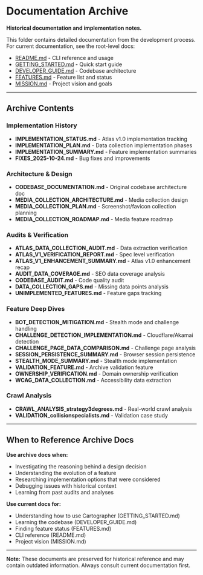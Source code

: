 # Documentation Archive

**Historical documentation and implementation notes.**

This folder contains detailed documentation from the development process. For current documentation, see the root-level docs:

- [README.md](../../README.md) - CLI reference and usage
- [GETTING_STARTED.md](../../GETTING_STARTED.md) - Quick start guide
- [DEVELOPER_GUIDE.md](../../DEVELOPER_GUIDE.md) - Codebase architecture
- [FEATURES.md](../../FEATURES.md) - Feature list and status
- [MISSION.md](../../MISSION.md) - Project vision and goals

---

## Archive Contents

### Implementation History

- **IMPLEMENTATION_STATUS.md** - Atlas v1.0 implementation tracking
- **IMPLEMENTATION_PLAN.md** - Data collection implementation phases
- **IMPLEMENTATION_SUMMARY.md** - Feature implementation summaries
- **FIXES_2025-10-24.md** - Bug fixes and improvements

### Architecture & Design

- **CODEBASE_DOCUMENTATION.md** - Original codebase architecture doc
- **MEDIA_COLLECTION_ARCHITECTURE.md** - Media collection design
- **MEDIA_COLLECTION_PLAN.md** - Screenshot/favicon collection planning
- **MEDIA_COLLECTION_ROADMAP.md** - Media feature roadmap

### Audits & Verification

- **ATLAS_DATA_COLLECTION_AUDIT.md** - Data extraction verification
- **ATLAS_V1_VERIFICATION_REPORT.md** - Spec level verification
- **ATLAS_V1_ENHANCEMENT_SUMMARY.md** - Atlas v1.0 enhancement recap
- **AUDIT_DATA_COVERAGE.md** - SEO data coverage analysis
- **CODEBASE_AUDIT.md** - Code quality audit
- **DATA_COLLECTION_GAPS.md** - Missing data points analysis
- **UNIMPLEMENTED_FEATURES.md** - Feature gaps tracking

### Feature Deep Dives

- **BOT_DETECTION_MITIGATION.md** - Stealth mode and challenge handling
- **CHALLENGE_DETECTION_IMPLEMENTATION.md** - Cloudflare/Akamai detection
- **CHALLENGE_PAGE_DATA_COMPARISON.md** - Challenge page analysis
- **SESSION_PERSISTENCE_SUMMARY.md** - Browser session persistence
- **STEALTH_MODE_SUMMARY.md** - Stealth mode implementation
- **VALIDATION_FEATURE.md** - Archive validation feature
- **OWNERSHIP_VERIFICATION.md** - Domain ownership verification
- **WCAG_DATA_COLLECTION.md** - Accessibility data extraction

### Crawl Analysis

- **CRAWL_ANALYSIS_strategy3degrees.md** - Real-world crawl analysis
- **VALIDATION_collisionspecialists.md** - Validation case study

---

## When to Reference Archive Docs

**Use archive docs when:**
- Investigating the reasoning behind a design decision
- Understanding the evolution of a feature
- Researching implementation options that were considered
- Debugging issues with historical context
- Learning from past audits and analyses

**Use current docs for:**
- Understanding how to use Cartographer (GETTING_STARTED.md)
- Learning the codebase (DEVELOPER_GUIDE.md)
- Finding feature status (FEATURES.md)
- CLI reference (README.md)
- Project vision (MISSION.md)

---

**Note:** These documents are preserved for historical reference and may contain outdated information. Always consult current documentation first.
